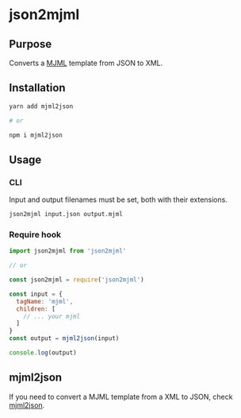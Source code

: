 # json2mjml

## Purpose

Converts a [MJML](https://github.com/mjmlio/mjml) template from JSON to XML.

## Installation

```bash
yarn add mjml2json

# or

npm i mjml2json
```

## Usage

### CLI

Input and output filenames must be set, both with their extensions.

```bash
json2mjml input.json output.mjml
```

### Require hook

```js
import json2mjml from 'json2mjml'

// or

const json2mjml = require('json2mjml')

const input = {
  tagName: 'mjml',
  children: [
    // ... your mjml
  ]
}
const output = mjml2json(input)

console.log(output)
```

## mjml2json

If you need to convert a MJML template from a XML to JSON, check [mjml2json](https://github.com/ngarnier/mjml2json).
